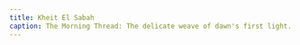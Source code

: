 ```yaml
---
title: Kheit El Sabah
caption: The Morning Thread: The delicate weave of dawn's first light.
---
```

